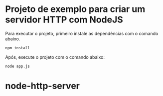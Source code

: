 # Projeto de exemplo para criar um servidor HTTP com NodeJS

Para executar o projeto, primeiro instale as dependências com o comando abaixo.

```
npm install
```

Após, execute o projeto com o comando abaixo:

```
node app.js
```
# node-http-server
